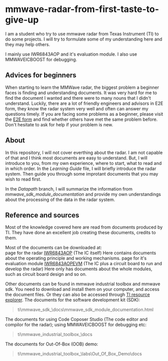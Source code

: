 # mmwave-radar-from-first-taste-to-give-up
I am a student who try to use mmwave radar from Texas Instrument (TI) to do some projects. I will try to formulate some of my understanding here and they may help others.

I mainly use IWR6843AOP and it's evaluation module. I also use MMWAVEICBOOST for debugging.

## Advices for beginners
When starting to learn the MMWave radar, the biggest problem a beginner faces is finding and understanding documents. It was very hard for me to find the document I wanted and there were to many nouns that I didn't understand. Luckily, there are a lot of friendly engineers and advisors in E2E form, they know the radar system very well and often can answer my questions timely. If you are facing some problems as a beginner, please visit the [E2E form](https://e2e.ti.com/) and find whether others have met the same problem before. Don't hesitate to ask for help if your problem is new.
  
## About
In this repository, I will not cover everthing about the radar. I am not capable of that and I think most documents are easy to understand. But, I will introduce to you, from my own experience, where to start, what to read and in which order. In the *Learning Guide* file, I will briefly introduce the radar system. Then guide you through some improtant documents that you may wish to read first.  

In the *Datapath* branch, I will summarize the information from *mmwave_sdk_module_documentation* and provide my own understandings about the processing of the data in the radar system.  

## Reference and sources
Most of the knowledge covered here are read from documents produced by TI. They have done an excellent job creating these documents, credits to them.  

Most of the documents can be downloaded at:  
page for the radar [IWR6843AOP](https://www.ti.com/product/IWR6843AOP)  (The IC itself)  Here contains documents about the operating principle and working mechanisms.
page for it's evaluation module [IWR6843AOPEVM](https://www.ti.com/tool/IWR6843AOPEVM)  (The IC plus a circuit board to run and develop the radar) Here only has documents about the whole modules, such as circuit board design and so on.
  
Other documents can be found in mmwave industrial toolbox and mmwave sdk. You need to download and install them on your computer, and access the document files. Or they can also be accessed through [TI resource explorer](https://dev.ti.com/).
The documents for the software development kit (SDK):   
>ti\mmwave_sdk_<ver>\docs\mmwave_sdk_module_documentation.html  
  
The documents for using Code Coposer Studio (The code editor and compilor for the radar); using MMWAVEICBOOST for debugging etc:  
>ti\mmwave_industrial_toolbox_<ver>\docs  
  
The documents for Out-Of-Box (OOB) demo:  
>ti\mmwave_industrial_toolbox_<ver>\labs\Out_Of_Box_Demo\docs  



